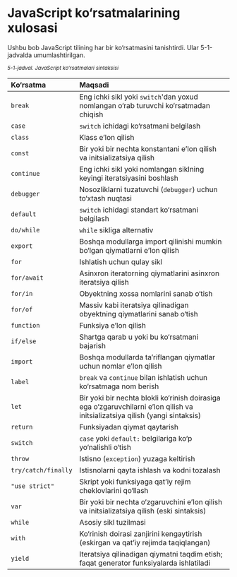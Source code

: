 # JavaScript ko‘rsatmalarining xulosasi

Ushbu bob JavaScript tilining har bir ko‘rsatmasini tanishtirdi. Ular 5-1-jadvalda umumlashtirilgan.

<small>_5-1-jadval. JavaScript ko‘rsatmalari sintaksisi_</small>

| Ko‘rsatma | Maqsadi |
| :--- | :--- |
| `break` | Eng ichki sikl yoki `switch`'dan yoxud nomlangan o‘rab turuvchi ko‘rsatmadan chiqish |
| `case` | `switch` ichidagi ko‘rsatmani belgilash |
| `class` | Klass e’lon qilish |
| `const` | Bir yoki bir nechta konstantani e’lon qilish va initsializatsiya qilish |
| `continue` | Eng ichki sikl yoki nomlangan siklning keyingi iteratsiyasini boshlash |
| `debugger` | Nosozliklarni tuzatuvchi (`debugger`) uchun to‘xtash nuqtasi |
| `default` | `switch` ichidagi standart ko‘rsatmani belgilash |
| `do/while` | `while` sikliga alternativ |
| `export` | Boshqa modullarga import qilinishi mumkin bo‘lgan qiymatlarni e’lon qilish |
| `for` | Ishlatish uchun qulay sikl |
| `for/await` | Asinxron iteratorning qiymatlarini asinxron iteratsiya qilish |
| `for/in` | Obyektning xossa nomlarini sanab o‘tish |
| `for/of` | Massiv kabi iteratsiya qilinadigan obyektning qiymatlarini sanab o‘tish |
| `function` | Funksiya e’lon qilish |
| `if/else` | Shartga qarab u yoki bu ko‘rsatmani bajarish |
| `import` | Boshqa modullarda ta’riflangan qiymatlar uchun nomlar e’lon qilish |
| `label` | `break` va `continue` bilan ishlatish uchun ko‘rsatmaga nom berish |
| `let` | Bir yoki bir nechta blokli ko‘rinish doirasiga ega o‘zgaruvchilarni e’lon qilish va initsializatsiya qilish (yangi sintaksis) |
| `return` | Funksiyadan qiymat qaytarish |
| `switch` | `case` yoki `default:` belgilariga ko‘p yo‘nalishli o‘tish |
| `throw` | Istisno (`exception`) yuzaga keltirish |
| `try/catch/finally` | Istisnolarni qayta ishlash va kodni tozalash |
| `"use strict"` | Skript yoki funksiyaga qat’iy rejim cheklovlarini qo‘llash |
| `var` | Bir yoki bir nechta o‘zgaruvchini e’lon qilish va initsializatsiya qilish (eski sintaksis) |
| `while` | Asosiy sikl tuzilmasi |
| `with` | Ko‘rinish doirasi zanjirini kengaytirish (eskirgan va qat’iy rejimda taqiqlangan) |
| `yield` | Iteratsiya qilinadigan qiymatni taqdim etish; faqat generator funksiyalarda ishlatiladi |